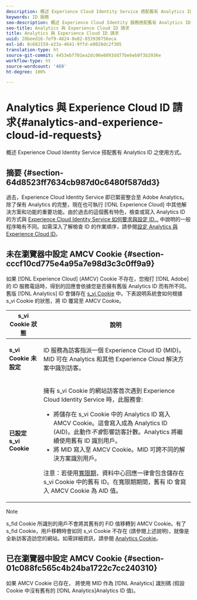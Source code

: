 ```yaml
---
description: 概述 Experience Cloud Identity Service 搭配舊有 Analytics ID 之使用方式。
keywords: ID 服務
seo-description: 概述 Experience Cloud Identity 服務搭配舊有 Analytics ID 之使用方式。
seo-title: Analytics 與 Experience Cloud ID 請求
title: Analytics 與 Experience Cloud ID 請求
uuid: 28beed16-7ef9-4824-8e82-853930756eca
exl-id: 8c682159-e23a-4641-9ffd-e0028dc2f305
translation-type: ht
source-git-commit: 4453ebf701ea2dc06e6093dd77be6eb0f3b2936e
workflow-type: ht
source-wordcount: '469'
ht-degree: 100%

---
```


# Analytics 與 Experience Cloud ID 請求{#analytics-and-experience-cloud-id-requests}

概述 Experience Cloud Identity Service 搭配舊有 Analytics ID 之使用方式。

## 摘要 {#section-64d8523ff7634cb987d0c6480f587dd3}

過去，Experience Cloud Identity Service 即已緊密整合至 Adobe Analytics。除了保有 Analytics 的完整，現在也可執行 [!DNL Experience Cloud] 中其他解決方案和功能的重要功能。由於過去的這個舊有特色，檢查或寫入 Analytics ID 的方式與 [Experience Cloud Identity Service 如何要求與設定 ID...](../../introduction/id-request.md#concept-2caacebb1d244402816760e9b8bcef6a) 中說明的一般程序略有不同。如需深入了解檢查 ID 的作業順序，請參閱[設定 Analytics 與 Experience Cloud ID](../../reference/analytics-reference/analytics-ids.md#concept-f381dd18ee184c6c8e48286937a161d6)。

## 未在瀏覽器中設定 AMCV Cookie {#section-cccf10cd775e4a95a7e98d3c3c0ff9a9}

如果 [!DNL Experience Cloud] (AMCV) Cookie 不存在，您撥打 [!DNL Adobe] 的 ID 服務電話時，得到的回應會依據您是否擁有舊版 Analytics ID 而有所不同。舊版 [!DNL Analytics] ID 會儲存在 [s_vi Cookie](https://docs.adobe.com/content/help/zh-Hant/core-services/interface/ec-cookies/cookies-analytics.html) 中。下表說明系統會如何根據 s_vi Cookie 的狀態，將 ID 覆寫至 AMCV Cookie。

<table id="table_DC85FECE26DD424E841BA1059AF1E57F"> 
 <thead> 
  <tr> 
   <th colname="col1" class="entry"> s_vi Cookie 狀態 </th> 
   <th colname="col2" class="entry"> 說明 </th> 
  </tr> 
 </thead>
 <tbody> 
  <tr> 
   <td colname="col1"> <p> <b>s_vi Cookie 未設定</b> </p> </td> 
   <td colname="col2"> <p>ID 服務為訪客指派一個 <span class="keyword">Experience Cloud</span> ID (MID)。MID 可在 <span class="keyword">Analytics</span> 和其他 <span class="keyword">Experience Cloud</span> 解決方案中識別訪客。 </p> </td> 
  </tr> 
  <tr> 
   <td colname="col1"> <p> <b>已設定 s_vi Cookie</b> </p> </td> 
   <td colname="col2"> <p>擁有 s_vi Cookie 的網站訪客首次遇到 Experience Cloud Identity Service 時，此服務會: </p> 
    <ul id="ul_BE584810280D4874AF802A9247011787"> 
     <li id="li_AA395B09A3174AF78F3EC10053E2E4F5">將儲存在 s_vi Cookie 中的 <span class="keyword">Analytics</span> ID 寫入 AMCV Cookie。這會寫入成為 <span class="keyword">Analytics</span> ID (AID)。此動作<i>不會</i>影響訪客計數。<span class="keyword">Analytics</span> 將繼續使用舊有 ID 識別用戶。 </li> 
     <li id="li_8735DE21FEA542BA8024109B8FE1E2ED">將 MID 寫入至 AMCV Cookie。MID 可跨不同的解決方案識別用戶。 </li> 
    </ul> <p> <p>注意：若使用<a href="../../reference/analytics-reference/grace-period.md" format="dita" scope="local">寬限期</a>，資料中心回應一律會包含儲存在 s_vi Cookie 中的舊有 ID。在寬限期期間，舊有 ID 會寫入 AMCV Cookie 為 AID 值。 </p> </p> </td> 
  </tr> 
 </tbody> 
</table>

>[!NOTE]
>
>s_fid Cookie 所識別的用戶不會將其舊有的 FID 值移轉到 AMCV Cookie。有了 s_fid Cookie，用戶移轉時會如同 s_vi Cookie 不存在 (請參閱上述說明)，就像是全新訪客造訪您的網站。如需詳細資訊，請參閱 [Analytics Cookie](https://docs.adobe.com/content/help/zh-Hant/core-services/interface/ec-cookies/cookies-analytics.html)。

## 已在瀏覽器中設定 AMCV Cookie {#section-01c088fc565c4b24ba1722c7cc240310}

如果 AMCV Cookie 已存在， 將使用 MID 作為 [!DNL Analytics] 識別碼 (假設 Cookie 中沒有舊有的 [!DNL Analytics]Analytics ID 值)。
